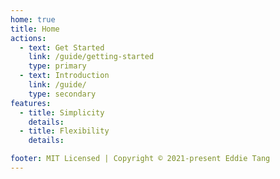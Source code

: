 ```yaml
---
home: true
title: Home
actions:
  - text: Get Started
    link: /guide/getting-started
    type: primary
  - text: Introduction
    link: /guide/
    type: secondary
features:
  - title: Simplicity
    details: 
  - title: Flexibility
    details: 

footer: MIT Licensed | Copyright © 2021-present Eddie Tang
---
```



